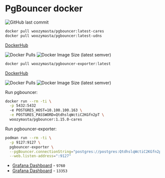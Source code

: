 # PgBouncer docker

![GitHub last commit](https://img.shields.io/github/last-commit/WoozyMasta/pgbouncer?style=flat-square)

```bash
docker pull woozymasta/pgbouncer:latest-cares
docker pull woozymasta/pgbouncer:latest-udns
```

[DockerHub](https://hub.docker.com/r/woozymasta/pgbouncer)

![Docker Pulls](https://img.shields.io/docker/pulls/woozymasta/pgbouncer?style=flat-square)
![Docker Image Size (latest semver)](https://img.shields.io/docker/image-size/woozymasta/pgbouncer?sort=semver&style=flat-square)

```bash
docker pull woozymasta/pgbouncer-exporter:latest
```

[DockerHub](https://hub.docker.com/r/woozymasta/pgbouncer-exporter)

![Docker Pulls](https://img.shields.io/docker/pulls/woozymasta/pgbouncer-exporter?style=flat-square)
![Docker Image Size (latest semver)](https://img.shields.io/docker/image-size/woozymasta/pgbouncer-exporter?sort=semver&style=flat-square)


Run pgbouncer:

```bash
docker run --rm -ti \
  -p 5432:5432
  -e POSTGRES_HOST=10.100.100.163 \
  -e POSTGRES_PASSWORD=QtdhslqWctiC2KGfn2pT \
  woozymasta/pgbouncer:1.15.0-cares
```

Run pgbouncer-exporter:

```bash
podman run --rm -ti \
  -p 9127:9127 \
  pgbouncer-exporter \
  --pgBouncer.connectionString="postgres://postgres:QtdhslqWctiC2KGfn2pT@192.168.100.251:5432/pgbouncer?sslmode=disable" \
  --web.listen-address=":9127"
```

* [Grafana Dashboard](https://grafana.com/grafana/dashboards/9760) - `9760`
* [Grafana Dashboard](https://grafana.com/grafana/dashboards/13353) - `13353`
